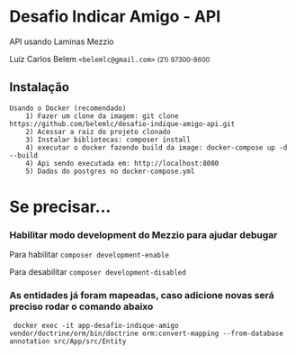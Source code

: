 # Desafio Indicar Amigo - API

API usando Laminas Mezzio

Luiz Carlos Belem `<belemlc@gmail.com>`
<small>(21) 97300-8600</small>

## Instalação
    Usando o Docker (recomendado)
        1) Fazer um clone da imagem: git clone https://github.com/belemlc/desafio-indique-amigo-api.git
        2) Acessar a raiz do projeto clonado
        3) Instalar bibliotecas: composer install
        4) executar o docker fazendo build da image: docker-compose up -d --build
        4) Api sendo executada em: http://localhost:8080
        5) Dados do postgres no docker-compose.yml


# Se precisar...

### Habilitar modo development do Mezzio para ajudar debugar 
Para habilitar 
```composer development-enable```

Para desabilitar 
```composer development-disabled```

### As entidades já foram mapeadas, caso adicione novas será preciso rodar o comando abaixo
``` docker exec -it app-desafio-indique-amigo vendor/doctrine/orm/bin/doctrine orm:convert-mapping --from-database annotation src/App/src/Entity```